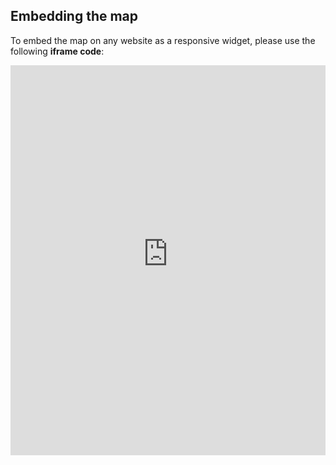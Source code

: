 ## Embedding the map

To embed the map on any website as a responsive widget, please use the following **iframe code**:

<iframe title="Euranet Map" aria-label="Map" id="euranet-map-map-packaging-waste" src="https://map-packaging-waste.vercel.app" scrolling="no" frameborder="0"style="width: 0; min-width: 100% !important; border: none;" height="624"></iframe><script type="text/javascript">window.addEventListener("message",e=>{if("https://map-packaging-waste.vercel.app"!==e.origin)return;let t=e.data;if(t.height){document.getElementById("euranet-map-map-packaging-waste").height=t.height+"px"}},!1)</script>